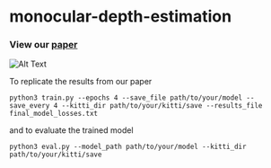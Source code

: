 # monocular-depth-estimation

### View our [paper](https://github.com/jmsech/monocular-depth-estimation/blob/main/DL_Final_Project.pdf)

![Alt Text](https://github.com/jmsech/self-supervised-monocular-depth-estimation/blob/master/depth.gif)

To replicate the results from our paper 

`
python3 train.py --epochs 4 --save_file path/to/your/model --save_every 4 --kitti_dir path/to/your/kitti/save --results_file final_model_losses.txt
`

and to evaluate the trained model

`
python3 eval.py --model_path path/to/your/model --kitti_dir path/to/your/kitti/save
`
